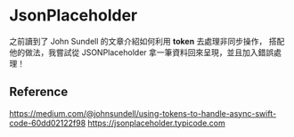 # JsonPlaceholder

之前讀到了 John Sundell 的文章介紹如何利用 **token** 去處理非同步操作，
搭配他的做法，我嘗試從 JSONPlaceholder 拿一筆資料回來呈現，並且加入錯誤處理！

## Reference
<https://medium.com/@johnsundell/using-tokens-to-handle-async-swift-code-60dd02122f98>
<https://jsonplaceholder.typicode.com>
